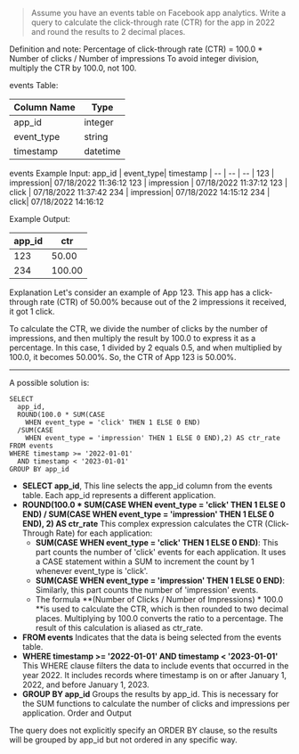 > Assume you have an events table on Facebook app analytics. Write a query to calculate the click-through rate (CTR) for the app in 2022 and round the results to 2 decimal places.

Definition and note:
Percentage of click-through rate (CTR) = 100.0 * Number of clicks / Number of impressions
To avoid integer division, multiply the CTR by 100.0, not 100.


events Table:

Column Name	| Type
| -- | -- |
app_id	| integer
event_type	| string
timestamp	| datetime

events Example Input:
app_id	| event_type| 	timestamp
|  -- |  -- | -- | 
123	| impression| 	07/18/2022 11:36:12
123	| impression	| 07/18/2022 11:37:12
123	| click	| 07/18/2022 11:37:42
234	| impression| 	07/18/2022 14:15:12
234	| click| 	07/18/2022 14:16:12

Example Output:

app_id	| ctr
| -- | -- | 
123	| 50.00
234	| 100.00

Explanation
Let's consider an example of App 123. This app has a click-through rate (CTR) of 50.00% because out of the 2 impressions it received, it got 1 click.

To calculate the CTR, we divide the number of clicks by the number of impressions, and then multiply the result by 100.0 to express it as a percentage. In this case, 1 divided by 2 equals 0.5, and when multiplied by 100.0, it becomes 50.00%. So, the CTR of App 123 is 50.00%.

***
A possible solution is:
```
SELECT 
  app_id,
  ROUND(100.0 * SUM(CASE 
    WHEN event_type = 'click' THEN 1 ELSE 0 END) 
  /SUM(CASE 
    WHEN event_type = 'impression' THEN 1 ELSE 0 END),2) AS ctr_rate
FROM events
WHERE timestamp >= '2022-01-01' 
  AND timestamp < '2023-01-01'
GROUP BY app_id
```

* **SELECT app_id**,
    This line selects the app_id column from the events table. Each app_id represents a different application.
* **ROUND(100.0 * SUM(CASE WHEN event_type = 'click' THEN 1 ELSE 0 END) / SUM(CASE WHEN event_type = 'impression' THEN 1 ELSE 0 END), 2) AS ctr_rate**
This complex expression calculates the CTR (Click-Through Rate) for each application:
    * **SUM(CASE WHEN event_type = 'click' THEN 1 ELSE 0 END)**: This part counts the number of 'click' events for each application. It uses a CASE statement within a SUM to increment the count by 1 whenever event_type is 'click'.
    * **SUM(CASE WHEN event_type = 'impression' THEN 1 ELSE 0 END)**: Similarly, this part counts the number of 'impression' events.
    * The formula **(Number of Clicks / Number of Impressions) * 100.0 **is used to calculate the CTR, which is then rounded to two decimal places. Multiplying by 100.0 converts the ratio to a percentage.
    The result of this calculation is aliased as ctr_rate.
* **FROM events**
Indicates that the data is being selected from the events table.
* **WHERE timestamp >= '2022-01-01' AND timestamp < '2023-01-01'**
This WHERE clause filters the data to include events that occurred in the year 2022. It includes records where timestamp is on or after January 1, 2022, and before January 1, 2023.
* **GROUP BY app_id**
Groups the results by app_id. This is necessary for the SUM functions to calculate the number of clicks and impressions per application.
Order and Output

The query does not explicitly specify an ORDER BY clause, so the results will be grouped by app_id but not ordered in any specific way.
